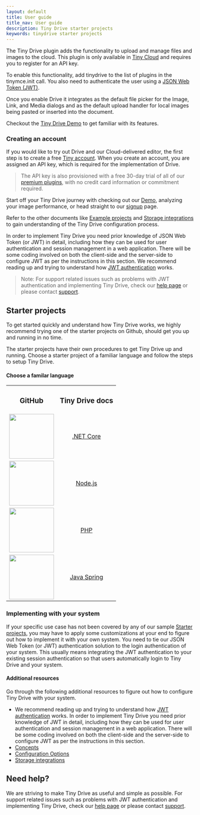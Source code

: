 ```yaml
---
layout: default
title: User guide
title_nav: User guide
description: Tiny Drive starter projects
keywords: tinydrive starter projects
---
```


The Tiny Drive plugin adds the functionality to upload and manage files and images to the cloud. This plugin is only available in [Tiny Cloud](https://www.tiny.cloud/download/) and requires you to register for an API key.

To enable this functionality, add tinydrive to the list of plugins in the tinymce.init call. You also need to authenticate the user using a [JSON Web Token (JWT)]({{site.baseurl}}tinydrive/getting-started/jwt-authentication/).

Once you enable Drive it integrates as the default file picker for the Image, Link, and Media dialogs and as the default upload handler for local images being pasted or inserted into the document.

Checkout the [Tiny Drive Demo]({{site.baseurl}}/tinydrive/overview/#demo) to get familiar with its features.

### Creating an account

If you would like to try out Drive and our Cloud-delivered editor, the first step is to create a free [Tiny account](https://www.tiny.cloud/download/).  When you create an account, you are assigned an API key, which is required for the implementation of Drive.

> The API key is also provisioned with a free 30-day trial of all of our [premium plugins](https://apps.tiny.cloud/product-category/tiny-cloud-extensions/), with no credit card information or commitment required.

Start off your Tiny Drive journey with checking out our [Demo]({{site.baseurl}}/tinydrive//introduction/overview/#demo), analyzing your image performance, or head straight to our [signup](https://apps.tiny.cloud/my-account/) page.

Refer to the other documents like [Example projects]({{site.baseurl}}/tinydrive/libraries) and [Storage integrations]({{site.baseurl}}/tinydrive/integrations/) to gain understanding of the Tiny Drive configuration process.

In order to implement Tiny Drive you need prior knowledge of JSON Web Token (or JWT) in detail, including how they can be used for user authentication and session management in a web application. There will be some coding involved on both the client-side and the server-side to configure JWT as per the instructions in this section.
We recommend reading up and trying to understand how [JWT authentication]({{site.baseurl}}/tinydrive/introduction/jwt-authentication/) works.

> Note: For support related issues such as problems with JWT authentication and implementing Tiny Drive, check our [help page](/tinydrive/get-help/) or please contact [support](https://support.tiny.cloud/hc/en-us/requests/new).

## Starter projects

To get started quickly and understand how Tiny Drive works, we highly recommend trying one of the starter projects on Github, should get you up and running in no time.

The starter projects have their own procedures to get Tiny Drive up and running. Choose a starter project of a familiar language and follow the steps to setup Tiny Drive.

#### Choose a familar language

<table style="text-align: center">
    <tbody>
        <tr>
            <td><h3><b>GitHub</b></h3></td>
            <td><h3><b>Tiny Drive docs</b></h3></td>
        </tr>
        <tr>
            <td><a href="https://github.com/tinymce/tinydrive-dotnet-mvc-starter"><img src="{{site.baseurl}}/images/netcore.svg" width="120"></a></td>
            <td><a href="../dotnet/">.NET Core</a></td>
        </tr>
        <tr>
            <td><a href="https://github.com/tinymce/tinydrive-nodejs-starter"><img src="{{site.baseurl}}/images/nodejs.svg"  width="120"></a></td>
            <td><a href="../nodejs/">Node.js</a></td>
        </tr>
        <tr>
            <td><a href="https://github.com/tinymce/tinydrive-php-starter"><img src="{{site.baseurl}}/images/php.svg"  width="120"></a></td>
            <td><a href="../php/">PHP</a></td>
        </tr>
        <tr>
            <td><a href="https://github.com/tinymce/tinydrive-java-spring-starter"><img src="{{site.baseurl}}/images/java.png" height="120"></a></td>
            <td><a href="../java/">Java Spring</a></td>
        </tr>
    </tbody>
</table>


### Implementing with your system

If your specific use case has not been covered by any of our sample [Starter projects]({{site.baseurl}}/tinydrive/libraries/starter-projects/), you may have to apply some customizations at your end to figure out how to implement it with your own system. You need to tie our JSON Web Token (or JWT) authentication solution to the login authentication of your system. This usually means integrating the JWT authentication to your existing session authentication so that users automatically login to Tiny Drive and your system.

#### Additional resources

Go through the following additional resources to figure out how to configure Tiny Drive with your system.

- We recommend reading up and trying to understand how [JWT authentication]({{site.baseurl}}/tinydrive/introduction/jwt-authentication/) works. In order to implement Tiny Drive you need prior knowledge of JWT in detail, including how they can be used for user authentication and session management in a web application. There will be some coding involved on both the client-side and the server-side to configure JWT as per the instructions in this section.
- [Concepts]({{site.baseurl}}/tinydrive/introduction/concepts/)
- [Configuration Options]({{site.baseurl}}/tinydrive/getting-started/configuration/)
- [Storage integrations]({{site.baseurl}}/tinydrive/integrations/)

## Need help? ##

We are striving to make Tiny Drive as useful and simple as possible. For support related issues such as problems with JWT authentication and implementing Tiny Drive, check our [help page](/tinydrive/get-help/) or please contact [support](https://support.tiny.cloud/hc/en-us/requests/new).
